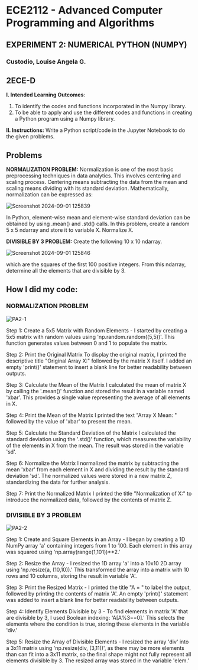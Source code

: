 # ECE2112 - Advanced Computer Programming and Algorithms
## EXPERIMENT 2: NUMERICAL PYTHON (NUMPY)

### Custodio, Louise Angela G.
## 2ECE-D

**I. Intended Learning Outcomes**:
1. To identify the codes and functions incorporated in the Numpy library.
2. To be able to apply and use the different codes and functions in creating a Python program using a Numpy library.

**II. Instructions:**
Write a Python script/code in the Jupyter Notebook to do the given problems.

## Problems

**NORMALIZATION PROBLEM:** Normalization is one of the most basic preprocessing techniques in data analytics. This involves centering and scaling process. Centering means subtracting the data from the
mean and scaling means dividing with its standard deviation. Mathematically, normalization can be expressed as:

![Screenshot 2024-09-01 125839](https://github.com/user-attachments/assets/521de641-4e20-4b27-8fd6-f3181f5afa60)

In Python, element-wise mean and element-wise standard deviation can be obtained by using .mean() and .std() calls.
In this problem, create a random 5 x 5 ndarray and store it to variable X. Normalize X. 


**DIVISIBLE BY 3 PROBLEM:** Create the following 10 x 10 ndarray.

![Screenshot 2024-09-01 125846](https://github.com/user-attachments/assets/b9d9072a-c055-4761-ab72-e0f021fee87c)

which are the squares of the first 100 positive integers.
From this ndarray, determine all the elements that are divisible by 3.

## How I did my code:

### **NORMALIZATION PROBLEM**

![PA2-1](https://github.com/user-attachments/assets/dabd57ac-a2a7-453f-965e-f472e42f41ae)

Step 1: Create a 5x5 Matrix with Random Elements - I started by creating a 5x5 matrix with random values using 'np.random.random((5,5))'. This function generates values between 0 and 1 to populate the matrix.

Step 2: Print the Original Matrix
To display the original matrix, I printed the descriptive title "Original Array X:" followed by the matrix X itself. I added an empty 'print()' statement to insert a blank line for better readability between outputs.

Step 3: Calculate the Mean of the Matrix
I calculated the mean of matrix X by calling the '.mean()' function and stored the result in a variable named 'xbar'. This provides a single value representing the average of all elements in X.

Step 4: Print the Mean of the Matrix
I printed the text "Array X Mean: " followed by the value of 'xbar' to present the mean. 

Step 5: Calculate the Standard Deviation of the Matrix
I calculated the standard deviation using the '.std()' function, which measures the variability of the elements in X from the mean. The result was stored in the variable 'sd'.

Step 6: Normalize the Matrix
I normalized the matrix by subtracting the mean 'xbar' from each element in X and dividing the result by the standard deviation 'sd'. The normalized values were stored in a new matrix Z, standardizing the data for further analysis.

Step 7: Print the Normalized Matrix
I printed the title "Normalization of X:" to introduce the normalized data, followed by the contents of matrix Z.

### **DIVISIBLE BY 3 PROBLEM**

![PA2-2](https://github.com/user-attachments/assets/284ae5fa-5308-41ee-b23a-4c933104012e)

Step 1: Create and Square Elements in an Array - I began by creating a 1D NumPy array 'a' containing integers from 1 to 100. Each element in this array was squared using 'np.array(range(1,101))**2.'

Step 2: Resize the Array - I resized the 1D array 'a' into a 10x10 2D array using 'np.resize(a, (10,10)).' This transformed the array into a matrix with 10 rows and 10 columns, storing the result in variable 'A'.

Step 3: Print the Resized Matrix - I printed the title "A = " to label the output, followed by printing the contents of matrix 'A'. An empty 'print()' statement was added to insert a blank line for better readability between outputs.

Step 4: Identify Elements Divisible by 3 - To find elements in matrix 'A' that are divisible by 3, I used Boolean indexing: 'A[A%3==0].' This selects the elements where the condition is true, storing these elements in the variable 'div.'

Step 5: Resize the Array of Divisible Elements - I resized the array 'div' into a 3x11 matrix using 'np.resize(div, (3,11))', as there may be more elements than can fit into a 3x11 matrix, so the final shape might not fully represent all elements divisible by 3. The resized array was stored in the variable 'elem.'


